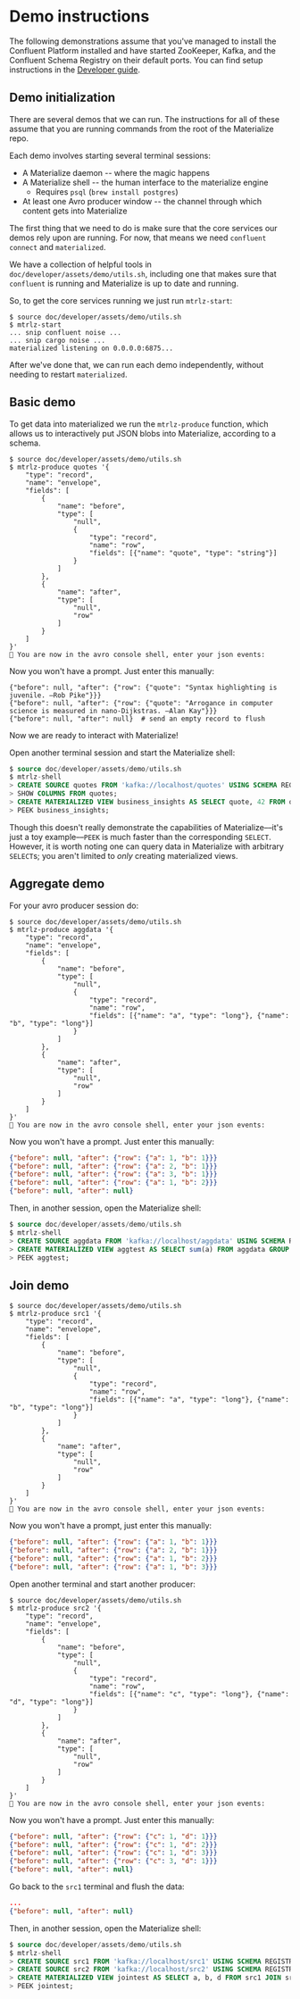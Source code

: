 # Demo instructions

The following demonstrations assume that you've managed to install the Confluent
Platform installed and have started ZooKeeper, Kafka, and the Confluent Schema
Registry on their default ports. You can find setup instructions in the
[Developer guide](develop.md).

## Demo initialization

There are several demos that we can run. The instructions for all of these
assume that you are running commands from the root of the Materialize repo.

Each demo involves starting several terminal sessions:

* A Materialize daemon -- where the magic happens
* A Materialize shell -- the human interface to the materialize engine
    - Requires `psql` (`brew install postgres`)
* At least one Avro producer window -- the channel through which content gets
  into Materialize

The first thing that we need to do is make sure that the core services our demos
rely upon are running. For now, that means we need `confluent connect` and
`materialized`.

We have a collection of helpful tools in `doc/developer/assets/demo/utils.sh`,
including one that makes sure that `confluent` is running and Materialize is up
to date and running.

So, to get the core services running we just run `mtrlz-start`:

```console
$ source doc/developer/assets/demo/utils.sh
$ mtrlz-start
... snip confluent noise ...
... snip cargo noise ...
materialized listening on 0.0.0.0:6875...
```

After we've done that, we can run each demo independently, without needing to
restart `materialized`.

## Basic demo

To get data into materialized we run the `mtrlz-produce` function, which allows
us to interactively put JSON blobs into Materialize, according to a schema.

```console
$ source doc/developer/assets/demo/utils.sh
$ mtrlz-produce quotes '{
    "type": "record",
    "name": "envelope",
    "fields": [
        {
            "name": "before",
            "type": [
                "null",
                {
                    "type": "record",
                    "name": "row",
                    "fields": [{"name": "quote", "type": "string"}]
                }
            ]
        },
        {
            "name": "after",
            "type": [
                "null",
                "row"
            ]
        }
    ]
}'
🚀 You are now in the avro console shell, enter your json events:
```
Now you won't have a prompt. Just enter this manually:
```
{"before": null, "after": {"row": {"quote": "Syntax highlighting is juvenile. —Rob Pike"}}}
{"before": null, "after": {"row": {"quote": "Arrogance in computer science is measured in nano-Dijkstras. —Alan Kay"}}}
{"before": null, "after": null}  # send an empty record to flush
```

Now we are ready to interact with Materialize!

Open another terminal session and start the Materialize shell:

```sql
$ source doc/developer/assets/demo/utils.sh
$ mtrlz-shell
> CREATE SOURCE quotes FROM 'kafka://localhost/quotes' USING SCHEMA REGISTRY 'http://localhost:8081';
> SHOW COLUMNS FROM quotes;
> CREATE MATERIALIZED VIEW business_insights AS SELECT quote, 42 FROM quotes;
> PEEK business_insights;
```

Though this doesn't really demonstrate the capabilities of Materialize––it's
just a toy example––`PEEK` is much faster than the corresponding `SELECT`.
However, it is worth noting one can query data in Materialize with arbitrary
`SELECT`s; you aren't limited to _only_ creating materialized views.

## Aggregate demo

For your avro producer session do:

```console
$ source doc/developer/assets/demo/utils.sh
$ mtrlz-produce aggdata '{
    "type": "record",
    "name": "envelope",
    "fields": [
        {
            "name": "before",
            "type": [
                "null",
                {
                    "type": "record",
                    "name": "row",
                    "fields": [{"name": "a", "type": "long"}, {"name": "b", "type": "long"}]
                }
            ]
        },
        {
            "name": "after",
            "type": [
                "null",
                "row"
            ]
        }
    ]
}'
🚀 You are now in the avro console shell, enter your json events:
```
Now you won't have a prompt. Just enter this manually:
```json
{"before": null, "after": {"row": {"a": 1, "b": 1}}}
{"before": null, "after": {"row": {"a": 2, "b": 1}}}
{"before": null, "after": {"row": {"a": 3, "b": 1}}}
{"before": null, "after": {"row": {"a": 1, "b": 2}}}
{"before": null, "after": null}
```

Then, in another session, open the Materialize shell:

```sql
$ source doc/developer/assets/demo/utils.sh
$ mtrlz-shell
> CREATE SOURCE aggdata FROM 'kafka://localhost/aggdata' USING SCHEMA REGISTRY 'http://localhost:8081';
> CREATE MATERIALIZED VIEW aggtest AS SELECT sum(a) FROM aggdata GROUP BY b;
> PEEK aggtest;
```

## Join demo

```console
$ source doc/developer/assets/demo/utils.sh
$ mtrlz-produce src1 '{
    "type": "record",
    "name": "envelope",
    "fields": [
        {
            "name": "before",
            "type": [
                "null",
                {
                    "type": "record",
                    "name": "row",
                    "fields": [{"name": "a", "type": "long"}, {"name": "b", "type": "long"}]
                }
            ]
        },
        {
            "name": "after",
            "type": [
                "null",
                "row"
            ]
        }
    ]
}'
🚀 You are now in the avro console shell, enter your json events:
```
Now you won't have a prompt, just enter this manually:
```json
{"before": null, "after": {"row": {"a": 1, "b": 1}}}
{"before": null, "after": {"row": {"a": 2, "b": 1}}}
{"before": null, "after": {"row": {"a": 1, "b": 2}}}
{"before": null, "after": {"row": {"a": 1, "b": 3}}}
```

Open another terminal and start another producer:

```console
$ source doc/developer/assets/demo/utils.sh
$ mtrlz-produce src2 '{
    "type": "record",
    "name": "envelope",
    "fields": [
        {
            "name": "before",
            "type": [
                "null",
                {
                    "type": "record",
                    "name": "row",
                    "fields": [{"name": "c", "type": "long"}, {"name": "d", "type": "long"}]
                }
            ]
        },
        {
            "name": "after",
            "type": [
                "null",
                "row"
            ]
        }
    ]
}'
🚀 You are now in the avro console shell, enter your json events:
```
Now you won't have a prompt. Just enter this manually:
```json
{"before": null, "after": {"row": {"c": 1, "d": 1}}}
{"before": null, "after": {"row": {"c": 1, "d": 2}}}
{"before": null, "after": {"row": {"c": 1, "d": 3}}}
{"before": null, "after": {"row": {"c": 3, "d": 1}}}
{"before": null, "after": null}
```

Go back to the `src1` terminal and flush the data:

```json
...
{"before": null, "after": null}
```

Then, in another session, open the Materialize shell:

```sql
$ source doc/developer/assets/demo/utils.sh
$ mtrlz-shell
> CREATE SOURCE src1 FROM 'kafka://localhost/src1' USING SCHEMA REGISTRY 'http://localhost:8081';
> CREATE SOURCE src2 FROM 'kafka://localhost/src2' USING SCHEMA REGISTRY 'http://localhost:8081';
> CREATE MATERIALIZED VIEW jointest AS SELECT a, b, d FROM src1 JOIN src2 ON c = b;
> PEEK jointest;
```
